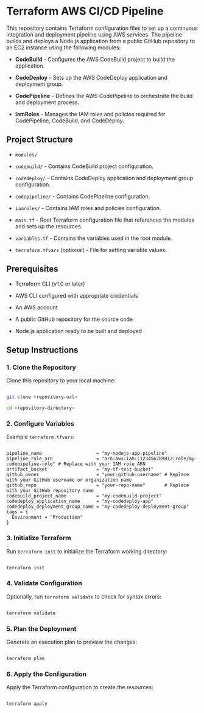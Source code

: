 # Terraform AWS CI/CD Pipeline

This repository contains Terraform configuration files to set up a continuous integration and deployment pipeline using AWS services. The pipeline builds and deploys a Node.js application from a public GitHub repository to an EC2 instance using the following modules:

- **CodeBuild** - Configures the AWS CodeBuild project to build the application.

- **CodeDeploy** - Sets up the AWS CodeDeploy application and deployment group.

- **CodePipeline** - Defines the AWS CodePipeline to orchestrate the build and deployment process.

- **IamRoles** - Manages the IAM roles and policies required for CodePipeline, CodeBuild, and CodeDeploy.

## Project Structure

- `modules/`

- `codebuild/` - Contains CodeBuild project configuration.

- `codedeploy/` - Contains CodeDeploy application and deployment group configuration.

- `codepipeline/` - Contains CodePipeline configuration.

- `iamroles/` - Contains IAM roles and policies configuration.

- `main.tf` - Root Terraform configuration file that references the modules and sets up the resources.

- `variables.tf` - Contains the variables used in the root module.

- `terraform.tfvars` (optional) - File for setting variable values.

## Prerequisites

- Terraform CLI (v1.0 or later)

- AWS CLI configured with appropriate credentials

- An AWS account

- A public GitHub repository for the source code

- Node.js application ready to be built and deployed

## Setup Instructions

### 1. Clone the Repository

Clone this repository to your local machine:

```bash

git clone <repository-url>

cd <repository-directory>

```

### 2. Configure Variables

Example `terraform.tfvars`:

```hcl

pipeline_name                    = "my-nodejs-app-pipeline"
pipeline_role_arn                = "arn:aws:iam::123456789012:role/my-codepipeline-role" # Replace with your IAM role ARN
artifact_bucket                  = "my-tf-test-bucket"
github_owner                     = "your-github-username" # Replace with your GitHub username or organization name
github_repo                      = "your-repo-name"       # Replace with your GitHub repository name
codebuild_project_name           = "my-codebuild-project"
codedeploy_application_name      = "my-codedeploy-app"
codedeploy_deployment_group_name = "my-codedeploy-deployment-group"
tags = {
  Environment = "Production"
}
```

### 3. Initialize Terraform

Run `terraform init` to initialize the Terraform working directory:

```bash

terraform init

```

### 4. Validate Configuration

Optionally, run `terraform validate` to check for syntax errors:

```bash

terraform validate

```

### 5. Plan the Deployment

Generate an execution plan to preview the changes:

```bash

terraform plan

```

### 6. Apply the Configuration

Apply the Terraform configuration to create the resources:

```bash

terraform apply

```
